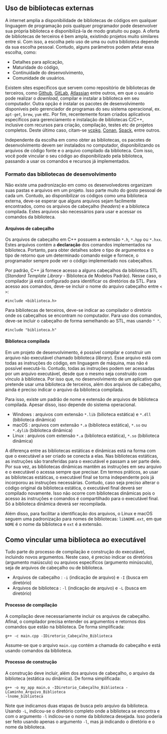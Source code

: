 ## Uso de bibliotecas externas

A internet amplia a disponibilidade de bibliotecas de códigos em qualquer linguagem
de programação pois qualquer programador pode desenvolver sua própria biblioteca e
disponibilizá-la de modo gratuito ou pago. A oferta de bibliotecas de terceiros é
bem ampla, existindo projetos muito similares entre si. Com isso, a escolha pelo
uso de uma ou outra biblioteca depende da sua escolha pessoal. Contudo, alguns
parâmetros podem afetar essa escolha, como:

- Detalhes para aplicação,
- Maturidade do código,
- Continuidade do desenvolvimento,
- Comunidade de usuários.

Existem sites específicos que servem como repositório de bibliotecas de terceiros,
como [Github](www.github.com), [GitLab](www.gitlab.com),
[Atlassian](www.atlassian.com) entre outros, em que o usuário pode realizar o
_download_, compilar e instalar a biblioteca em seu computador. Outra opção é
instalar os pacotes de desenvolvimento disponíveis pelo gerenciador de programas
do seu sistema operacional, ex. `apt-get`, `brew`, `yum` etc. Por fim, recentemente
foram criados aplicativos específicos para gerenciamento e instalação de bibliotecas
C/C++, inclusive com recursos para criação, compilação, testes etc de projetos
completos. Deste último caso, citam-se [vcpkg](https://vcpkg.io/en/),
[Conan](https://conan.io/), [Spack](https://spack.io/), entre outros.

Independente da escolha em como obter as bibliotecas, os pacotes de desenvolvimento
devem ser instalados no computador, disponibilizando os arquivos de código fonte e
o arquivo compilado da biblioteca. Com isso, você pode vincular o seu código ao
disponibilizado pela biblioteca, passando a usar os comandos e recursos já
implementados.

### Formato das bibliotecas de desenvolvimento

Não existe uma padronização em como os desenvolvedores organizam suas pastas e arquivos
em um projeto. Isso parte muito do gosto pessoal de cada um. Contudo, ao disponibilizar
os códigos como uma biblioteca externa, deve-se esperar que alguns arquivos sejam
facilmente encontrados, como os arquivos de cabeçalho (_headers_) e a biblioteca
compilada. Estes arquivos são necessários para usar e acessar os comandos da
biblioteca.

#### Arquivos de cabeçalho

Os arquivos de cabeçalho em C++ possuem a extensão `*.h`, `*.hpp` ou `*.hxx`. Estes arquivos
contém a **declaração** dos comandos implementados na biblioteca. Portanto, para obter
detalhes sobre o tipo de argumentos e o tipo de retorno que um determinado comando exige
e fornece, o programador sempre pode ver o código implementado nos cabeçalhos.

Por padrão, C++ já fornece acesso a alguns cabeçalhos da biblioteca STL (_Standard
Template Library_ - Biblioteca de Modelos Padrão). Nesse caso, o compilador já está
configurado para identificar os diretórios da STL. Para acesso aos comandos, deve-se
incluir o nome do arquivo cabeçalho entre `< >`:

    #include <biblioteca.h>

Para bibliotecas de terceiros, deve-se indicar ao compilador o diretório onde os cabeçalhos
se encontram no computador. Para uso dos comandos, deve-se incluir o cabeçalho de forma
semelhando ao STL, mas usando `" "`.

    #include "biblioteca.h"

#### Biblioteca compilada

Em um projeto de desenvolvimento, é possível compilar e construir um arquivo não executável
chamado biblioteca (_library_). Esse arquivo está com todas as instruções do código, em
linguagem de máquina, mas não é possível executá-lo. Contudo, todas as instruções podem
ser acessadas por um arquivo executável, desde que o mesmo seja construído com vínculo
à biblioteca. Por isso que, no desenvolvimento de um aplicativo que pretende usar uma
biblioteca de terceiros, além dos arquivos de cabeçalho, ainda é preciso indicar o arquivo
da biblioteca compilada.

Para isso, existe um padrão de nome e extensão de arquivos de biblioteca compilada. Apesar
disso, isso depende do sistema operacional.

- Windows : arquivos com extensão `*.lib` (bilioteca estática) e `*.dll` (biblioteca
  dinâmica)
- macOS : arquivos com extensão `*.a` (biblioteca estática), `*.so` ou `*.dylib` (biblioteca
  dinâmica)
- Linux : arquivos com extensão `*.a` (biblioteca estática), `*.so` (biblioteca dinâmica)

A diferença entre as bibliotecas estáticas e dinâmicas está na forma com que o executável a
ser criado se conecta a elas. Nas bibliotecas estáticas, as instruções são transferidas para
o executável e passam a ser parte dele. Por sua vez, as bibliotecas dinâmicas mantêm as
instruções em seu arquivo e o executável o acessa sempre que precisar. Em termos práticos,
ao usar as bibliotecas estáticas, o executável final se torna independente pois já
incorporou as instruções necessárias. Contudo, caso seja preciso alterar o código original
da biblioteca estática, o executável final deverá ser compilado novamente. Isso não ocorre
com bibliotecas dinâmicas pois o acesso às instruções e comandos é compartilhado para o
executável final. Só a biblioteca dinâmica deverá ser recompilada.

Além disso, para facilitar a identificação dos arquivos, o Linux e macOS seguem uma
padronização para nomes de bibliotecas: `libNOME.ext`, em que `NOME` é o nome da
biblioteca e `ext` é a extensão.

## Como vincular uma biblioteca ao executável

Tudo parte do processo de compilação e construção do executável, incluindo novos
argumentos. Neste caso, é preciso indicar os diretórios (argumento maiúsculo) ou arquivos
específicos (argumento minúsculo), seja de arquivos de cabeçalho ou de biblioteca.

- Arquivos de cabeçalho : `-i` (indicação de arquivo) e `-I` (busca em diretório)
- Arquivos de biblioteca : `-l` (indicação de arquivo) e `-L` (busca em diretório)

#### Processo de compilação

A compilação deve necessariamente incluir os arquivos de cabeçalho. Afinal, o compilador
precisa entender os argumentos e retornos dos comandos que estão na biblioteca. De forma
simplificada:

    g++ -c main.cpp -IDiretorio_Cabeçalho_Biblioteca

Assume-se que o arquivo `main.cpp` contém a chamada do cabeçalho e está usando comandos da
biblioteca.

#### Processo de construção

A construção deve incluir, além dos arquivos de cabeçalho, o arquivo da biblioteca (estática ou
dinâmica). De forma simplificada:

    g++ -o my_app main.o -IDiretorio_Cabeçalho_Biblioteca -LCaminho_Arquivo_Biblioteca
    -lnome_biblioteca

Note que indicamos duas etapas de busca pelo arquivo da biblioteca. Usando `-L`, indicou-se o
diretório completo onde a biblioteca se encontra e com o argumento `-l` indicou-se o nome da
biblioteca desejada. Isso poderia ser feito usando apenas o argumento `-l`, mas já indicando o
diretório e o nome da biblioteca.
